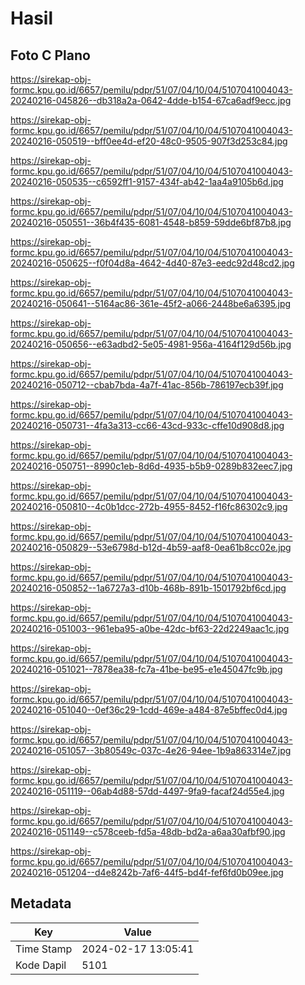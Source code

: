 # Hasil

## Foto C Plano

https://sirekap-obj-formc.kpu.go.id/6657/pemilu/pdpr/51/07/04/10/04/5107041004043-20240216-045826--db318a2a-0642-4dde-b154-67ca6adf9ecc.jpg

https://sirekap-obj-formc.kpu.go.id/6657/pemilu/pdpr/51/07/04/10/04/5107041004043-20240216-050519--bff0ee4d-ef20-48c0-9505-907f3d253c84.jpg

https://sirekap-obj-formc.kpu.go.id/6657/pemilu/pdpr/51/07/04/10/04/5107041004043-20240216-050535--c6592ff1-9157-434f-ab42-1aa4a9105b6d.jpg

https://sirekap-obj-formc.kpu.go.id/6657/pemilu/pdpr/51/07/04/10/04/5107041004043-20240216-050551--36b4f435-6081-4548-b859-59dde6bf87b8.jpg

https://sirekap-obj-formc.kpu.go.id/6657/pemilu/pdpr/51/07/04/10/04/5107041004043-20240216-050625--f0f04d8a-4642-4d40-87e3-eedc92d48cd2.jpg

https://sirekap-obj-formc.kpu.go.id/6657/pemilu/pdpr/51/07/04/10/04/5107041004043-20240216-050641--5164ac86-361e-45f2-a066-2448be6a6395.jpg

https://sirekap-obj-formc.kpu.go.id/6657/pemilu/pdpr/51/07/04/10/04/5107041004043-20240216-050656--e63adbd2-5e05-4981-956a-4164f129d56b.jpg

https://sirekap-obj-formc.kpu.go.id/6657/pemilu/pdpr/51/07/04/10/04/5107041004043-20240216-050712--cbab7bda-4a7f-41ac-856b-786197ecb39f.jpg

https://sirekap-obj-formc.kpu.go.id/6657/pemilu/pdpr/51/07/04/10/04/5107041004043-20240216-050731--4fa3a313-cc66-43cd-933c-cffe10d908d8.jpg

https://sirekap-obj-formc.kpu.go.id/6657/pemilu/pdpr/51/07/04/10/04/5107041004043-20240216-050751--8990c1eb-8d6d-4935-b5b9-0289b832eec7.jpg

https://sirekap-obj-formc.kpu.go.id/6657/pemilu/pdpr/51/07/04/10/04/5107041004043-20240216-050810--4c0b1dcc-272b-4955-8452-f16fc86302c9.jpg

https://sirekap-obj-formc.kpu.go.id/6657/pemilu/pdpr/51/07/04/10/04/5107041004043-20240216-050829--53e6798d-b12d-4b59-aaf8-0ea61b8cc02e.jpg

https://sirekap-obj-formc.kpu.go.id/6657/pemilu/pdpr/51/07/04/10/04/5107041004043-20240216-050852--1a6727a3-d10b-468b-891b-1501792bf6cd.jpg

https://sirekap-obj-formc.kpu.go.id/6657/pemilu/pdpr/51/07/04/10/04/5107041004043-20240216-051003--961eba95-a0be-42dc-bf63-22d2249aac1c.jpg

https://sirekap-obj-formc.kpu.go.id/6657/pemilu/pdpr/51/07/04/10/04/5107041004043-20240216-051021--7878ea38-fc7a-41be-be95-e1e45047fc9b.jpg

https://sirekap-obj-formc.kpu.go.id/6657/pemilu/pdpr/51/07/04/10/04/5107041004043-20240216-051040--0ef36c29-1cdd-469e-a484-87e5bffec0d4.jpg

https://sirekap-obj-formc.kpu.go.id/6657/pemilu/pdpr/51/07/04/10/04/5107041004043-20240216-051057--3b80549c-037c-4e26-94ee-1b9a863314e7.jpg

https://sirekap-obj-formc.kpu.go.id/6657/pemilu/pdpr/51/07/04/10/04/5107041004043-20240216-051119--06ab4d88-57dd-4497-9fa9-facaf24d55e4.jpg

https://sirekap-obj-formc.kpu.go.id/6657/pemilu/pdpr/51/07/04/10/04/5107041004043-20240216-051149--c578ceeb-fd5a-48db-bd2a-a6aa30afbf90.jpg

https://sirekap-obj-formc.kpu.go.id/6657/pemilu/pdpr/51/07/04/10/04/5107041004043-20240216-051204--d4e8242b-7af6-44f5-bd4f-fef6fd0b09ee.jpg


## Metadata

| Key        | Value               |
| ---------- | ------------------- |
| Time Stamp | 2024-02-17 13:05:41 |
| Kode Dapil | 5101                |



